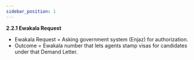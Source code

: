 ```yaml
---
sidebar_position: 1
---
```


**2.2.1 Ewakala Request**

- Ewakala Request = Asking government system (Enjaz) for authorization.
- Outcome = Ewakala number that lets agents stamp visas for candidates under that Demand Letter.